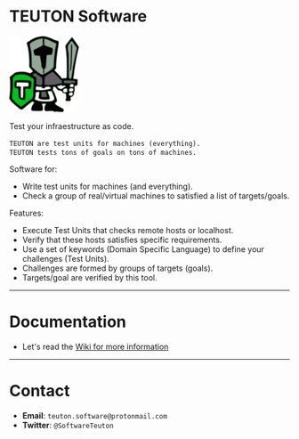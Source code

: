 
# TEUTON Software

![logo](./docs/logo.png)

Test your infraestructure as code.

```
TEUTON are test units for machines (everything).
TEUTON tests tons of goals on tons of machines.
```

Software for:
* Write test units for machines (and everything).
* Check a group of real/virtual machines to satisfied a list of targets/goals.

Features:
* Execute Test Units that checks remote hosts or localhost.
* Verify that these hosts satisfies specific requirements.
* Use a set of keywords (Domain Specific Language) to define your challenges (Test Units).
* Challenges are formed by groups of targets (goals).
* Targets/goal are verified by this tool.

---

# Documentation

* Let's read the [Wiki for more information](https://github.com/teuton-software/teuton/wiki)

---

# Contact

* **Email**: `teuton.software@protonmail.com`
* **Twitter**: `@SoftwareTeuton`
